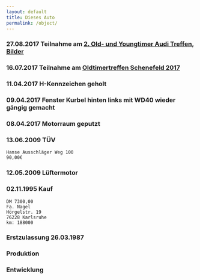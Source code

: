 ```yaml
---
layout: default
title: Dieses Auto
permalink: /object/
---
```


### 27.08.2017 Teilnahme am [2. Old- und Youngtimer Audi Treffen](https://www.facebook.com/events/1827324394263693/), [Bilder](https://www.facebook.com/pg/OldtimerRallyeHamburg/photos/?tab=album&album_id=1420260001362015)

### 16.07.2017 Teilnahme am [Oldtimertreffen Schenefeld 2017](http://www.vau-max.de/termine/schenefeld/oldtimertreffen-schenefeld.1409.html)

### 11.04.2017 H-Kennzeichen geholt

### 09.04.2017 Fenster Kurbel hinten links mit WD40 wieder gängig gemacht

### 08.04.2017 Motorraum geputzt

### 13.06.2009 TÜV 
    Hanse Ausschläger Weg 100
    90,00€

### 12.05.2009 Lüftermotor

### 02.11.1995 Kauf 

    DM 7300,00
    Fa. Nagel
    Hörgelstr. 19
    76228 Karlsruhe
    km: 188000

### Erstzulassung 26.03.1987

### Produktion

### Entwicklung
